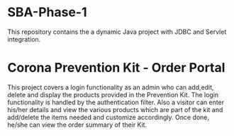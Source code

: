 # SBA-Phase-1
This repository contains the a dynamic Java project with JDBC and Servlet integration.

# Corona Prevention Kit - Order Portal
This project covers a login functionality as an admin who can add,edit, delete and display the products provided in the Prevention Kit. The login functionality is handled by the authentication filter. Also a visitor can enter his/her details and view the various products which are part of the kit and add/delete the items needed and customize accordingly. Once done, he/she can view the order summary of their Kit.
